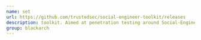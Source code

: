 ```yaml
---
name: set
url: https://github.com/trustedsec/social-engineer-toolkit/releases
description: toolkit. Aimed at penetration testing around Social-Engineering. URL : https://github.com/trustedsec/social-engineer-toolkit/releases Groups : blackarch blackarch-social blackarch-exploitation
group: blackarch
---
```

